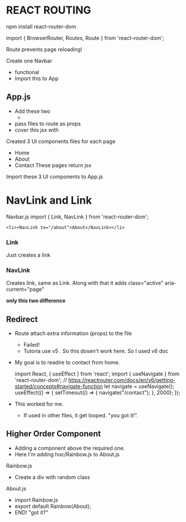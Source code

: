# REACT ROUTING

npm install react-router-dom

import { BrowserRouter, Routes, Route } from 'react-router-dom';

Route prevents page reloading!

Create one Navbar

- functional
- Import this to App

## App.js

- Add these two
  - <Routes> <Route />
- pass files to route as props
- cover this jsx with <BrowserRouter>

Created 3 UI components files for each page

- Home
- About
- Contact
  These pages return jsx

Import these 3 UI components to App.js

# NavLink and Link

Navbar.js
import { Link, NavLink } from 'react-router-dom';

    <li><NavLink to="/about">About</NavLink></li>

### Link

Just creates a link

### NavLink

Creates link, same as Link. Along with that it adds class="active" aria-current="page"

**only this two difference**

## Redirect

- Route attach extra information (props) to the file

  - Failed!
  - Tutoria use v5 . So this dosen't work here. So I used v6 doc

- My goal is to readire to contact from home.
    
    import React, { useEffect } from 'react';
    import { useNavigate } from 'react-router-dom';
    // https://reactrouter.com/docs/en/v6/getting-started/concepts#navigate-function
    let navigate = useNavigate();
    useEffect(() => {
    setTimeout(() => {
    navigate("/contact");
    }, 2000);
    });

- This worked for me.
  - If used in other files, it get looped. "you got it!".

## Higher Order Component

- Adding a component above the required one.
- Here I'm adding hoc/Rainbow.js to About.js

Rainbow.js

- Create a div with random class

About.js

- import Rainbow.js
- export default Rainbow(About);
- END! "got it?"
